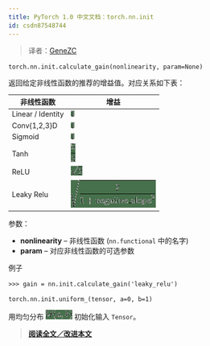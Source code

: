 ```yaml
---
title: PyTorch 1.0 中文文档：torch.nn.init
id: csdn87548744
---
```


> 译者：[GeneZC](https://github.com/GeneZC)

```
torch.nn.init.calculate_gain(nonlinearity, param=None) 
```

返回给定非线性函数的推荐的增益值。对应关系如下表：

| 非线性函数 | 增益 |
| --- | --- |
| Linear / Identity | ![](../img/a3ea24a1f2a3549d3e5b0cacf3ecb7c7.png) |
| Conv{1,2,3}D | ![](../img/a3ea24a1f2a3549d3e5b0cacf3ecb7c7.png) |
| Sigmoid | ![](../img/a3ea24a1f2a3549d3e5b0cacf3ecb7c7.png) |
| Tanh | ![](../img/2a63225961f8c15991b6f632b0b89ee8.png) |
| ReLU | ![](../img/50ccfaf5af61b99211bf9479875bd1b6.png) |
| Leaky Relu | ![](../img/98e49d1c6af98b4ca839aa9d0e456934.png) |

参数：

*   **nonlinearity** – 非线性函数 (`nn.functional` 中的名字)
*   **param** – 对应非线性函数的可选参数

例子

```
>>> gain = nn.init.calculate_gain('leaky_relu') 
```

```
torch.nn.init.uniform_(tensor, a=0, b=1) 
```

用均匀分布 ![](../img/e34778dca1619e2fcea59b8e540d0d08.png) 初始化输入 `Tensor`。

> [**阅读全文／改进本文**](https://github.com/apachecn/pytorch-doc-zh/blob/master/docs/1.0/nn_init.md)